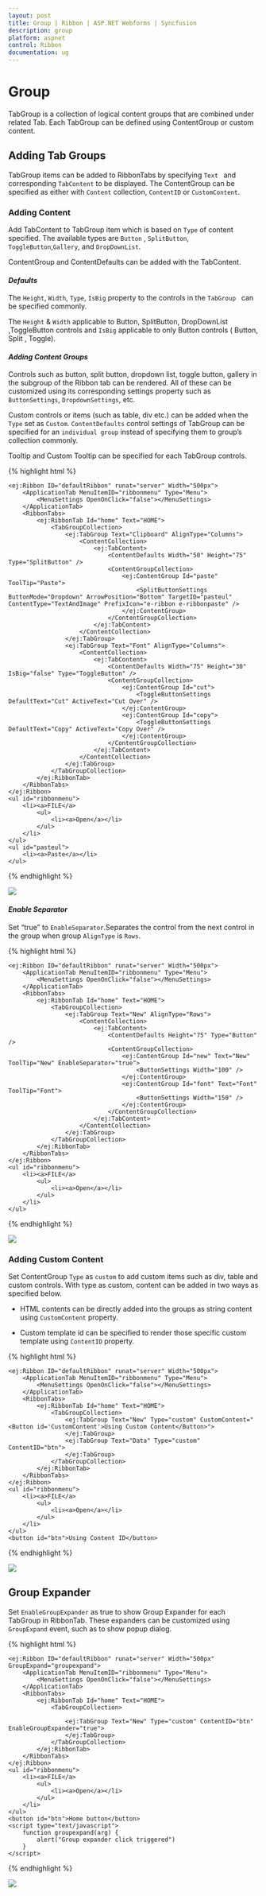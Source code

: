 ```yaml
---
layout: post
title: Group | Ribbon | ASP.NET Webforms | Syncfusion
description: group
platform: aspnet
control: Ribbon
documentation: ug
---
```


# Group

TabGroup is a collection of logical content groups that are combined under related Tab. Each TabGroup can be defined using ContentGroup or custom content.

## Adding Tab Groups

TabGroup items can be added to RibbonTabs by specifying `Text ` and corresponding `TabContent` to be displayed. The ContentGroup can be specified as either with `Content` collection, `ContentID` or `CustomContent`.

### Adding Content

Add TabContent to TabGroup item which is based on `Type` of content specified. The available types are `Button` , `SplitButton`, `ToggleButton`,`Gallery`, and `DropDownList`.

ContentGroup and ContentDefaults can be added with the TabContent.

#### _Defaults_

The `Height`, `Width`, `Type`, `IsBig` property to the controls in the `TabGroup ` can be specified commonly.

The `Height` & `Width` applicable to Button, SplitButton, DropDownList ,ToggleButton controls and `IsBig` applicable to only Button controls ( Button, Split , Toggle).

#### _Adding Content Groups_

Controls such as button, split button, dropdown list, toggle button, gallery in the subgroup of the Ribbon tab can be rendered. All of these can be customized using its corresponding settings property such as `ButtonSettings`, `DropdownSettings`, etc.

Custom controls or items (such as table, div etc.) can be added when the `Type` set as `Custom`. `ContentDefaults` control settings of TabGroup can be specified for an `individual group` instead of specifying them to group’s collection commonly.

Tooltip and Custom Tooltip can be specified for each TabGroup controls.

{% highlight html %}

	<ej:Ribbon ID="defaultRibbon" runat="server" Width="500px">
		<ApplicationTab MenuItemID="ribbonmenu" Type="Menu">
			<MenuSettings OpenOnClick="false"></MenuSettings>
		</ApplicationTab>
		<RibbonTabs>
			<ej:RibbonTab Id="home" Text="HOME">
				<TabGroupCollection>
					<ej:TabGroup Text="Clipboard" AlignType="Columns">
						<ContentCollection>
							<ej:TabContent>
								<ContentDefaults Width="50" Height="75" Type="SplitButton" />
								<ContentGroupCollection>
									<ej:ContentGroup Id="paste" ToolTip="Paste">
										<SplitButtonSettings ButtonMode="Dropdown" ArrowPosition="Bottom" TargetID="pasteul" ContentType="TextAndImage" PrefixIcon="e-ribbon e-ribbonpaste" />
									</ej:ContentGroup>
								</ContentGroupCollection>
							</ej:TabContent>
						</ContentCollection>
					</ej:TabGroup>
					<ej:TabGroup Text="Font" AlignType="Columns">
						<ContentCollection>	
							<ej:TabContent>
								<ContentDefaults Width="75" Height="30" IsBig="false" Type="ToggleButton" />
								<ContentGroupCollection>
									<ej:ContentGroup Id="cut">
										<ToggleButtonSettings DefaultText="Cut" ActiveText="Cut Over" />
									</ej:ContentGroup>
									<ej:ContentGroup Id="copy">
										<ToggleButtonSettings DefaultText="Copy" ActiveText="Copy Over" />
									</ej:ContentGroup>	
								</ContentGroupCollection>
							</ej:TabContent>
						</ContentCollection>
					</ej:TabGroup>
				</TabGroupCollection>
			</ej:RibbonTab>
		</RibbonTabs>
	</ej:Ribbon>	
	<ul id="ribbonmenu">
		<li><a>FILE</a>
			<ul>
				<li><a>Open</a></li>
			</ul>
		</li>
	</ul>
	<ul id="pasteul">
		<li><a>Paste</a></li>
	</ul>  

{% endhighlight %}

![](Group_images/Group_img1.png)

#### _Enable Separator_ 

Set “true” to `EnableSeparator`.Separates the control from the next control in the group when group `AlignType` is `Rows`. 

{% highlight html %}

	<ej:Ribbon ID="defaultRibbon" runat="server" Width="500px">
		<ApplicationTab MenuItemID="ribbonmenu" Type="Menu">
			<MenuSettings OpenOnClick="false"></MenuSettings>
		</ApplicationTab>
		<RibbonTabs>
			<ej:RibbonTab Id="home" Text="HOME">
				<TabGroupCollection>
					<ej:TabGroup Text="New" AlignType="Rows">
						<ContentCollection>
							<ej:TabContent>
								<ContentDefaults Height="75" Type="Button" />
								<ContentGroupCollection>
									<ej:ContentGroup Id="new" Text="New" ToolTip="New" EnableSeparator="true">
										<ButtonSettings Width="100" />
									</ej:ContentGroup>
									<ej:ContentGroup Id="font" Text="Font" ToolTip="Font">
										<ButtonSettings Width="150" />
									</ej:ContentGroup>
								</ContentGroupCollection>
							</ej:TabContent>
						</ContentCollection>
					</ej:TabGroup>
				</TabGroupCollection>
			</ej:RibbonTab>
		</RibbonTabs>
	</ej:Ribbon>	
	<ul id="ribbonmenu">
		<li><a>FILE</a>
			<ul>
				<li><a>Open</a></li>
			</ul>
		</li>
	</ul> 

{% endhighlight %}

![](Group_images/Group_img2.png)

### Adding Custom Content 

Set ContentGroup `Type` as `custom` to add custom items such as div, table and custom controls. With type as custom, content can be added in two ways as specified below.

*	HTML contents can be directly added into the groups as string content using `CustomContent` property.

*	Custom template id can be specified to render those specific custom template using `ContentID` property.

{% highlight html %}

	<ej:Ribbon ID="defaultRibbon" runat="server" Width="500px">
		<ApplicationTab MenuItemID="ribbonmenu" Type="Menu">
			<MenuSettings OpenOnClick="false"></MenuSettings>
		</ApplicationTab>
		<RibbonTabs>
			<ej:RibbonTab Id="home" Text="HOME">
				<TabGroupCollection>
					<ej:TabGroup Text="New" Type="custom" CustomContent="<Button id='CustomContent'>Using Custom Content</Button>">
					</ej:TabGroup>
					<ej:TabGroup Text="Data" Type="custom" ContentID="btn">
					</ej:TabGroup>
				</TabGroupCollection>
			</ej:RibbonTab>
		</RibbonTabs>
	</ej:Ribbon>	
	<ul id="ribbonmenu">
		<li><a>FILE</a>
			<ul>
				<li><a>Open</a></li>
			</ul>
		</li>
	</ul>
	<button id="btn">Using Content ID</button>
	
{% endhighlight %}

![](Group_images/Group_img3.png)

## Group Expander

Set `EnableGroupExpander` as true to show Group Expander for each TabGroup in RibbonTab. These expanders can be customized using `GroupExpand` event, such as to show popup dialog.

{% highlight html %}
	
	<ej:Ribbon ID="defaultRibbon" runat="server" Width="500px" GroupExpand="groupexpand">
		<ApplicationTab MenuItemID="ribbonmenu" Type="Menu">
			<MenuSettings OpenOnClick="false"></MenuSettings>
		</ApplicationTab>
		<RibbonTabs>
			<ej:RibbonTab Id="home" Text="HOME">
				<TabGroupCollection>
	
					<ej:TabGroup Text="New" Type="custom" ContentID="btn" EnableGroupExpander="true">
					</ej:TabGroup>
				</TabGroupCollection>
			</ej:RibbonTab>
		</RibbonTabs>
	</ej:Ribbon>	
	<ul id="ribbonmenu">
		<li><a>FILE</a>
			<ul>
				<li><a>Open</a></li>
			</ul>
		</li>
	</ul>
	<button id="btn">Home button</button>	
	<script type="text/javascript">
		function groupexpand(arg) {
			alert("Group expander click triggered")
		}
	</script>

{% endhighlight %}

![](Group_images/Group_img4.png)
